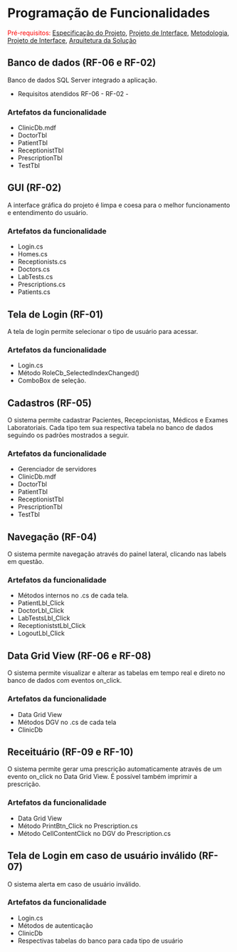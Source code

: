 # Programação de Funcionalidades

<span style="color:red">Pré-requisitos: <a href="2-Especificação do Projeto.md"> Especificação do Projeto</a></span>, <a href="3-Projeto de Interface.md"> Projeto de Interface</a>, <a href="4-Metodologia.md"> Metodologia</a>, <a href="3-Projeto de Interface.md"> Projeto de Interface</a>, <a href="5-Arquitetura da Solução.md"> Arquitetura da Solução</a>

## Banco de dados (RF-06 e RF-02)
Banco de dados SQL Server integrado a aplicação. 


- Requisitos atendidos
RF-06 - 
RF-02 - 

### Artefatos da funcionalidade
* ClinicDb.mdf
* DoctorTbl
* PatientTbl
* ReceptionistTbl
* PrescriptionTbl
* TestTbl


## GUI (RF-02)
A interface gráfica do projeto é limpa e coesa para o melhor funcionamento e entendimento do usuário.


### Artefatos da funcionalidade
* Login.cs
* Homes.cs
* Receptionists.cs
* Doctors.cs
* LabTests.cs
* Prescriptions.cs
* Patients.cs


## Tela de Login (RF-01)
A tela de login permite selecionar o tipo de usuário para acessar.


### Artefatos da funcionalidade
* Login.cs
* Método RoleCb_SelectedIndexChanged()
* ComboBox de seleção.


## Cadastros (RF-05)
O sistema permite cadastrar Pacientes, Recepcionistas, Médicos e Exames Laboratoriais. Cada tipo tem sua respectiva tabela no banco de dados seguindo os padrões mostrados a seguir.


### Artefatos da funcionalidade
* Gerenciador de servidores
* ClinicDb.mdf
* DoctorTbl
* PatientTbl
* ReceptionistTbl
* PrescriptionTbl
* TestTbl


## Navegação (RF-04)
O sistema permite navegação através do painel lateral, clicando nas labels em questão.


### Artefatos da funcionalidade
* Métodos internos no .cs de cada tela.
* PatientLbl_Click
* DoctorLbl_Click
* LabTestsLbl_Click
* ReceptioniststLbl_Click
* LogoutLbl_Click


## Data Grid View (RF-06 e RF-08)
O sistema permite visualizar e alterar as tabelas em tempo real e direto no banco de dados com eventos on_click.


### Artefatos da funcionalidade
* Data Grid View
* Métodos DGV no .cs de cada tela
* ClinicDb


## Receituário (RF-09 e RF-10)
O sistema permite gerar uma prescrição automaticamente através de um evento on_click no Data Grid View. É possível também imprimir a prescrição.


### Artefatos da funcionalidade
* Data Grid View
* Método PrintBtn_Click no Prescription.cs
* Método CellContentClick no DGV do Prescription.cs


## Tela de Login em caso de usuário inválido (RF-07)
O sistema alerta em caso de usuário inválido.


### Artefatos da funcionalidade
* Login.cs
* Métodos de autenticação
* ClinicDb
* Respectivas tabelas do banco para cada tipo de usuário